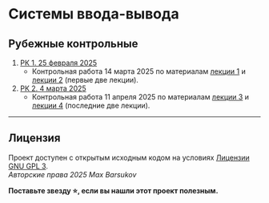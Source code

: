 # Системы ввода-вывода

## Рубежные контрольные

1. [РК 1. 25 февраля 2025](./1.md)
    - Контрольная работа 14 марта 2025 по материалам [лекции 1](../лекции/IO_L1.pdf) и [лекции 2](../лекции/IO_L2.pdf) (первые две лекции).
2. [РК 2. 4 марта 2025](./2.md)
    - Контрольная работа 11 апреля 2025 по материалам [лекции 3](../лекции/IO_L3.pdf) и [лекции 4](../лекции/IO_L4.pdf) (последние две лекции).

---

## Лицензия <a name="license"></a>

Проект доступен с открытым исходным кодом на условиях [Лицензии GNU GPL 3](https://opensource.org/license/gpl-3-0/). \
*Авторские права 2025 Max Barsukov*

**Поставьте звезду :star:, если вы нашли этот проект полезным.**
